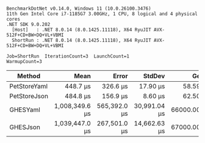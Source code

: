 ```

BenchmarkDotNet v0.14.0, Windows 11 (10.0.26100.3476)
11th Gen Intel Core i7-1185G7 3.00GHz, 1 CPU, 8 logical and 4 physical cores
.NET SDK 9.0.202
  [Host]   : .NET 8.0.14 (8.0.1425.11118), X64 RyuJIT AVX-512F+CD+BW+DQ+VL+VBMI
  ShortRun : .NET 8.0.14 (8.0.1425.11118), X64 RyuJIT AVX-512F+CD+BW+DQ+VL+VBMI

Job=ShortRun  IterationCount=3  LaunchCount=1  
WarmupCount=3  

```
| Method       | Mean           | Error        | StdDev       | Gen0       | Gen1       | Gen2      | Allocated    |
|------------- |---------------:|-------------:|-------------:|-----------:|-----------:|----------:|-------------:|
| PetStoreYaml |       448.7 μs |     326.6 μs |     17.90 μs |    58.5938 |    11.7188 |         - |    381.79 KB |
| PetStoreJson |       484.8 μs |     156.9 μs |      8.60 μs |    62.5000 |    15.6250 |         - |    389.28 KB |
| GHESYaml     | 1,008,349.6 μs | 565,392.0 μs | 30,991.04 μs | 66000.0000 | 23000.0000 | 4000.0000 |    382785 KB |
| GHESJson     | 1,039,447.0 μs | 267,501.0 μs | 14,662.63 μs | 67000.0000 | 23000.0000 | 4000.0000 | 389970.77 KB |
